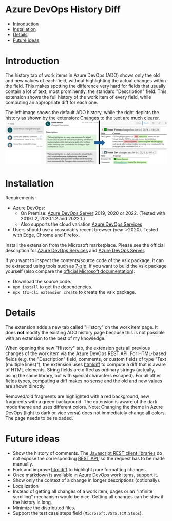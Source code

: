 # Azure DevOps History Diff <!-- omit in toc -->


- [Introduction](#introduction)
- [Installation](#installation)
- [Details](#details)
- [Future ideas](#future-ideas)


# Introduction
The history tab of work items in Azure DevOps (ADO) shows only the old and new values of each field, without highlighting the actual changes within the field.
This makes spotting the difference very hard for fields that usually contain a lot of text; most prominently, the standard "Description" field.
This extension shows the full history of the work item of every field, while computing an appropriate diff for each one.

The left image shows the default ADO history, while the right depicts the history as shown by the extension:
Changes to the text are much clearer.
![Example comparison](images/HistoryComparison.png)


# Installation
Requirements:
* Azure DevOps:
  * On Premise: [Azure DevOps Server](https://azure.microsoft.com/en-us/products/devops/server) 2019, 2020 or 2022. (Tested with 2019.1.2, 2020.1.2 and 2022.1.)
  * Also supports the cloud variation [Azure DevOps Services](https://azure.microsoft.com/en-us/products/devops)
* Users should use a reasonably recent browser (year >2020). Tested with Edge, Chrome and Firefox.

Install the extension from the Microsoft marketplace.
Please see the official description for [Azure DevOps Services](https://learn.microsoft.com/en-us/azure/devops/marketplace/install-extension?view=azure-devops) and [Azure DevOps Server](https://learn.microsoft.com/en-us/azure/devops/marketplace/install-extension?view=azure-devops-2022).

If you want to inspect the contents/source code of the vsix package, it can be extracted using tools such as [7-zip](https://www.7-zip.org/).
If you want to build the vsix package yourself (also compare the [official Microsoft documentation](https://learn.microsoft.com/en-us/azure/devops/extend/get-started/node)):
* Download the source code.
* `npm install` to get the dependencies.
* `npx tfx-cli extension create` to create the vsix package.



# Details
The extension adds a new tab called "History" on the work item page.
It does **not** modify the existing ADO history page because this is not possible with an extension to the best of my knowledge.

When opening the new "History" tab, the extension gets all previous changes of the work item via the Azure DevOps REST API.
For HTML-based fields (e.g. the "Description" field, comments, or custom fields of type "Text (multiple lines)"), the extension uses [htmldiff](https://www.npmjs.com/package/node-htmldiff) to compute a diff that is aware of HTML elements.
String fields are diffed as ordinary strings (actually, using the same library, but with special characters escaped).
For all other fields types, computing a diff makes no sense and the old and new values are shown directly.

Removed/old fragments are highlighted with a red background, new fragments with a green background.
The extension is aware of the dark mode theme and uses different colors.
Note: Changing the theme in Azure DevOps (light to dark or vice versa) does not immediately change all colors. The page needs to be reloaded.


# Future ideas
* Show the history of comments. The [Javascript REST client libraries](https://www.npmjs.com/package/azure-devops-extension-api) do not expose the corresponding [REST API](https://learn.microsoft.com/en-us/rest/api/azure/devops/wit/comments-versions/get), so the request has to be made manually.
* Fork and improve [htmldiff](https://www.npmjs.com/package/node-htmldiff) to highlight pure formatting changes.
* Once [markdown is available in Azure DevOps work items](https://developercommunity.visualstudio.com/t/add-markdown-support-in-discussions/365826), support it.
* Show only the context of a change in longer descriptions (optionally).
* Localization
* Instead of getting all changes of a work item, pages or an "infinite scrolling" mechanism would be nice. Getting all changes can be slow if the history is long.
* Minimize the distributed files.
* Support the test case steps field (`Microsoft.VSTS.TCM.Steps`).

